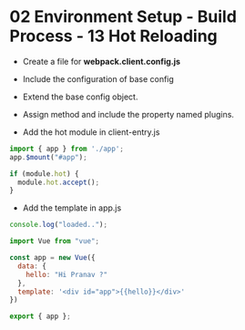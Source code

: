 # 02 Environment Setup - Build Process - 13 Hot Reloading
-  Create a file for **webpack.client.config.js**
- Include the configuration of base config
- Extend the base config object.
- Assign method and include the property named plugins.

- Add the hot module in client-entry.js
```javascript
import { app } from './app';
app.$mount("#app");

if (module.hot) {
  module.hot.accept();
}
```

- Add the template in app.js
```javascript
console.log("loaded..");

import Vue from "vue";

const app = new Vue({
  data: {
    hello: "Hi Pranav ?"
  },
  template: '<div id="app">{{hello}}</div>'
})

export { app };
```